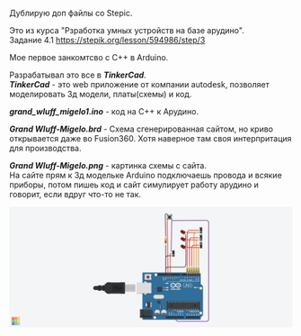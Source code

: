Дублирую доп файлы со Stepic.

Это из курса "Рзработка умных устройств на базе арудино". <br>
Задание 4.1 https://stepik.org/lesson/594986/step/3 <p>
Мое первое занкомтсво с C++ в Arduino. <p>
Разрабатывал это все в **_TinkerCad_**. <br>
**_TinkerCad_** - это web приложение от компании autodesk, позволяет моделировать 3д модели, платы(схемы) и код. <p>
**_grand_wluff_migelo1.ino_** - код на C++ к Арудино. <p>

**_Grand Wluff-Migelo.brd_** - Схема сгенерированная сайтом, но криво открывается даже во Fusion360. Хотя наверное там своя интерпритация для производства. <p>

**_Grand Wluff-Migelo.png_** - картинка схемы с сайта. <br> На сайте прям к 3д модельке Arduino подключаешь провода и всякие приборы, потом пишеь код и сайт симулирует работу арудино и говорит, если вдруг что-то не так. <p>

![alt text](https://github.com/mateotop/mateotop.github.io/blob/main/secrets/Stepic/arduino_1/task_4.1/Grand_Wluff-Migelo.png?raw=true)

